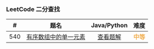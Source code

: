 ### LeetCode 二分查找

|  #   |                             题名                             |                     Java/Python                     |                    难度                     |
| :--: | :----------------------------------------------------------: | :-------------------------------------------------: | :-----------------------------------------: |
| 540  | [有序数组中的单一元素](https://leetcode-cn.com/problems/single-element-in-a-sorted-array/) | [查看题解](540-single-element-in-a-sorted-array.md) | <strong style="color:#f0ad4e">中等</strong> |

